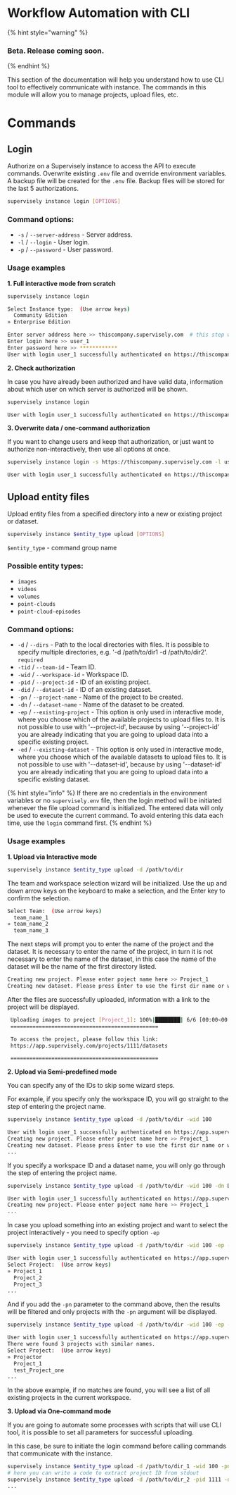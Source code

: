 # Workflow Automation with CLI

{% hint style="warning" %}
### Beta. Release coming soon.
{% endhint %}

This section of the documentation will help you understand how to use CLI tool to effectively communicate with instance. The commands in this module will allow you to manage projects, upload files, etc.

# Commands

## Login

Authorize on a Supervisely instance to access the API to execute commands. Overwrite existing `.env` file and override environment variables. A backup file will be created for the `.env` file. Backup files will be stored for the last 5 authorizations.

```bash
supervisely instance login [OPTIONS]
```

### Command options:
- `-s` / `--server-address` - Server address.
- `-l` / `--login` - User login.
- `-p` / `--password` - User password.

### Usage examples

**1. Full interactive mode from scratch**
   
   ```bash
   supervisely instance login

   Select Instance type:  (Use arrow keys)
     Community Edition
   » Enterprise Edition

   Enter server address here >> thiscompany.supervisely.com  # this step will be skipped for selection "Community Edition"
   Enter login here >> user_1
   Enter password here >> ************
   User with login user_1 successfully authenticated on https://thiscompany.supervisely.com
   ```

**2. Check authorization**

   In case you have already been authorized and have valid data, information about which user on which server is authorized will be shown.

   ```bash
   supervisely instance login
   
   User with login user_1 successfully authenticated on https://thiscompany.supervisely.com
   ```

**3. Overwrite data / one-command authorization**

   If you want to change users and keep that authorization, or just want to authorize non-interactively, then use all options at once.

   ```bash
   supervisely instance login -s https://thiscompany.supervisely.com -l user_1 -p password
   
   User with login user_1 successfully authenticated on https://thiscompany.supervisely.com
   ```

## Upload entity files

Upload entity files from a specified directory into a new or existing project or dataset.

```bash
supervisely instance $entity_type upload [OPTIONS]
```
`$entity_type` - command group name

### Possible entity types:
 - `images`
 - `videos`
 - `volumes`
 - `point-clouds`
 - `point-cloud-episodes`

### Command options:
- `-d` / `--dirs` - Path to the local directories with files. It is possible to specify multiple directories, e.g. '-d /path/to/dir1 -d /path/to/dir2'. `required`
- `-tid` / `--team-id` - Team ID.
- `-wid` / `--workspace-id` - Workspace ID.
- `-pid` / `--project-id` - ID of an existing project.
- `-did` / `--dataset-id` - ID of an existing dataset.
- `-pn` / `--project-name` - Name of the project to be created.
- `-dn` / `--dataset-name` - Name of the dataset to be created.
- `-ep` / `--existing-project` - This option is only used in interactive mode, where you choose which of the available projects to upload files to. It is not possible to use with '--project-id', because by using '--project-id' you are already indicating that you are going to upload data into a specific existing project.
- `-ed` / `--existing-dataset` - This option is only used in interactive mode, where you choose which of the available datasets to upload files to. It is not possible to use with '--dataset-id', because by using '--dataset-id' you are already indicating that you are going to upload data into a specific existing dataset.

{% hint style="info" %}
If there are no credentials in the environment variables or no `supervisely.env` file, then the login method will be initiated whenever the file upload command is initialized. The entered data will only be used to execute the current command. To avoid entering this data each time, use the `login` command first.
{% endhint %}

### Usage examples

**1. Upload via Interactive mode**
   
   ```bash
   supervisely instance $entity_type upload -d /path/to/dir
   ```

   The team and workspace selection wizard will be initialized. Use the up and down arrow keys on the keyboard to make a selection, and the Enter key to confirm the selection.
   
   ```bash
   Select Team:  (Use arrow keys)
     team_name_1
   » team_name_2
     team_name_3
   ```

   The next steps will prompt you to enter the name of the project and the dataset. It is necessary to enter the name of the project, in turn it is not necessary to enter the name of the dataset, in this case the name of the dataset will be the name of the first directory listed.

   ```bash
   Creating new project. Please enter poject name here >> Project_1
   Creating new dataset. Please press Enter to use the first dir name or write dataset name here >> Dataset_1
   ```
   
   After the files are successfully uploaded, information with a link to the project will be displayed.

   ```bash
    Uploading images to project [Project_1]: 100%|████████| 6/6 [00:00<00:00, 6.76it/s]
    ===============================================

    To access the project, please follow this link:
    https://app.supervisely.com/projects/1111/datasets

    ===============================================
   ```

**2. Upload via Semi-predefined mode**
   
   You can specify any of the IDs to skip some wizard steps. 
   
   For example, if you specify only the workspace ID, you will go straight to the step of entering the project name.

   ```bash
   supervisely instance $entity_type upload -d /path/to/dir -wid 100

   User with login user_1 successfully authenticated on https://app.supervisely.com
   Creating new project. Please enter poject name here >> Project_1
   Creating new dataset. Please press Enter to use the first dir name or write dataset name here >> Dataset_1
   ...
   ```

   If you specify a workspace ID and a dataset name, you will only go through the step of entering the project name.

   ```bash
   supervisely instance $entity_type upload -d /path/to/dir -wid 100 -dn Dataset_1
   
   User with login user_1 successfully authenticated on https://app.supervisely.com
   Creating new project. Please enter poject name here >> Project_1
   ...
   ```
   In case you upload something into an existing project and want to select the project interactively - you need to specify option `-ep`

   ```bash
   supervisely instance $entity_type upload -d /path/to/dir -wid 100 -ep -dn Dataset_1
   
   User with login user_1 successfully authenticated on https://app.supervisely.com
   Select Project:  (Use arrow keys)
   » Project_1
     Project_2
     Project_3
   ...
   ``` 

   And if you add the `-pn` parameter to the command above, then the results will be filtered and only projects with the `-pn` argument will be displayed. 
 
   ```bash
   supervisely instance $entity_type upload -d /path/to/dir -wid 100 -ep -pn Proj -dn Dataset_1
   
   User with login user_1 successfully authenticated on https://app.supervisely.com
   There were found 3 projects with similar names.
   Select Project:  (Use arrow keys)
   » Projector
     Project_1
     test_Project_one
   ...
   ``` 

   In the above example, if no matches are found, you will see a list of all existing projects in the current workspace.

**3. Upload via One-command mode**
   
   If you are going to automate some processes with scripts that will use CLI tool, it is possible to set all parameters for successful uploading.
   
   In this case, be sure to initiate the login command before calling commands that communicate with the instance.

   ```bash
   supervisely instance $entity_type upload -d /path/to/dir_1 -wid 100 -pn Project_4 -dn Dataset_1
   # here you can write a code to extract project ID from stdout
   supervisely instance $entity_type upload -d /path/to/dir_2 -pid 1111 -dn Dataset_2
   ...
   ```